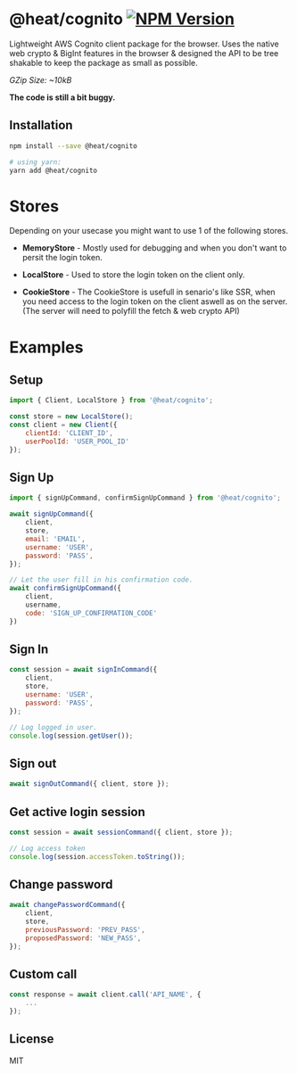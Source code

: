 # @heat/cognito [![NPM Version](https://img.shields.io/npm/v/@heat/cognito.svg)](https://www.npmjs.com/package/@heat/cognito)

Lightweight AWS Cognito client package for the browser. Uses the native web crypto & BigInt features in the browser & designed the API to be tree shakable to keep the package as small as possible.

_GZip Size: ~10kB_

__The code is still a bit buggy.__

## Installation

```sh
npm install --save @heat/cognito

# using yarn:
yarn add @heat/cognito
```

# Stores

Depending on your usecase you might want to use 1 of the following stores.

- __MemoryStore__ - Mostly used for debugging and when you don't want to persit the login token.

- __LocalStore__ - Used to store the login token on the client only.

- __CookieStore__ - The CookieStore is usefull in senario's like SSR, when you need access to the login token on the client aswell as on the server. (The server will need to polyfill the fetch & web crypto API)

# Examples

## Setup

```js
import { Client, LocalStore } from '@heat/cognito';

const store = new LocalStore();
const client = new Client({
	clientId: 'CLIENT_ID',
	userPoolId: 'USER_POOL_ID'
});
```

## Sign Up

```js
import { signUpCommand, confirmSignUpCommand } from '@heat/cognito';

await signUpCommand({
	client,
	store,
	email: 'EMAIL',
	username: 'USER',
	password: 'PASS',
});

// Let the user fill in his confirmation code.
await confirmSignUpCommand({
	client,
	username,
	code: 'SIGN_UP_CONFIRMATION_CODE'
})
```

## Sign In

```js
const session = await signInCommand({
	client,
	store,
	username: 'USER',
	password: 'PASS',
});

// Log logged in user.
console.log(session.getUser());
```

## Sign out

```js
await signOutCommand({ client, store });
```

## Get active login session

```js
const session = await sessionCommand({ client, store });

// Log access token
console.log(session.accessToken.toString());
```

## Change password

```js
await changePasswordCommand({
	client,
	store,
	previousPassword: 'PREV_PASS',
	proposedPassword: 'NEW_PASS',
});
```

## Custom call

```js
const response = await client.call('API_NAME', {
	...
});
```

## License

MIT
